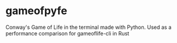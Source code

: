 # gameofpyfe

Conway's Game of Life in the terminal made with Python. Used as a performance comparison for gameoflife-cli in Rust
